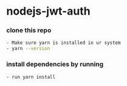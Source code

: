 # nodejs-jwt-auth

### clone this repo

```sh
- Make sure yarn is installed in ur system
- yarn --version
```

### install dependencies by running

```sh
- run yarn install
```
